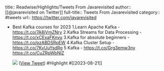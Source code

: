 title:: Readwise/Highlights/Tweets From Javarevisited
author:: [[@javarevisited on Twitter]]
full-title:: Tweets From Javarevisited
category:: #tweets
url:: https://twitter.com/javarevisited

- Best Kafka courses for 2023 
  1.Learn Apache Kafka - https://t.co/7A8iVmZNry
  2.Kafka Streams for Data Processing - https://t.co/xCExaFKnvu
  3.Kafka for absolute beginners - https://t.co/pzABDSRpEW
  4.Kafka Cluster Setup  - https://t.co/7KvUuYsdRg
  5 Kafka - https://t.co/Grg3emw3ny https://t.co/CuZRpWbNIZ
  
  ![](https://pbs.twimg.com/media/F38hDWbaQAAMdDT.jpg) ([View Tweet](https://twitter.com/javarevisited/status/1693108515060301877)) #Highlight #[[2023-08-21]]